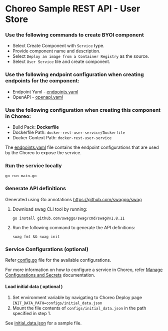 # Choreo Sample REST API - User Store

### Use the following commands to create BYOI component

- Select Create Component with `Service` type.
- Provide component name and description.
- Select `Deploy an image from a Container Registry` as the source.
- Select `User Service` tile and create component.

### Use the following endpoint configuration when creating endpoints for the component:

- Endpoint Yaml - [endpoints.yaml](.choreo/endpoints.yaml)
- OpenAPI - [openapi.yaml](docs/openapi.yaml)


### Use the following configuration when creating this component in Choreo:

- Build Pack: **Dockerfile**
- Dockerfile Path: `docker-rest-user-service/Dockerfile`
- Docker Context Path: `docker-rest-user-service`

The [endpoints.yaml](.choreo/endpoints.yaml) file contains the endpoint configurations that are used by the Choreo to expose the service.

### Run the service locally

```shell
go run main.go
```

### Generate API definitions

Generated using Go annotations https://github.com/swaggo/swag

1. Download swag CLI tool by running: 
    ```shell
    go install github.com/swaggo/swag/cmd/swag@v1.8.11
    ```
2. Run the following command to generate the API definitions:
    ```shell
    swag fmt && swag init
    ```

### Service Configurations (optional)

Refer [config.go](internal/config/config.go) file for the available configurations.

For more information on how to configure a service in Choreo, refer [Manage Configurations and Secrets](https://wso2.com/choreo/docs/deploy/devops/configs-and-secrets/) documentation.

#### Load initial data ( optional )

1. Set environment variable by navigating to Choreo Deploy page `INIT_DATA_PATH=configs/initial_data.json`
2. Mount the file contents of `configs/initial_data.json` in the path specified in step 1.

See [initial_data.json](configs/initial_data.json) for a sample file.

